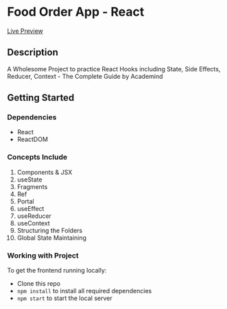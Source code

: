 # Food Order App - React

[Live Preview](https://food-order-app-eta-one.vercel.app)

## Description

A Wholesome Project to practice React Hooks including State, Side Effects, Reducer, Context - The Complete Guide by Academind

## Getting Started

### Dependencies

- React
- ReactDOM

### Concepts Include

1. Components & JSX
2. useState
3. Fragments
4. Ref
5. Portal
6. useEffect
7. useReducer
8. useContext
9. Structuring the Folders
10. Global State Maintaining

### Working with Project

To get the frontend running locally:

- Clone this repo
- `npm install` to install all required dependencies
- `npm start` to start the local server

